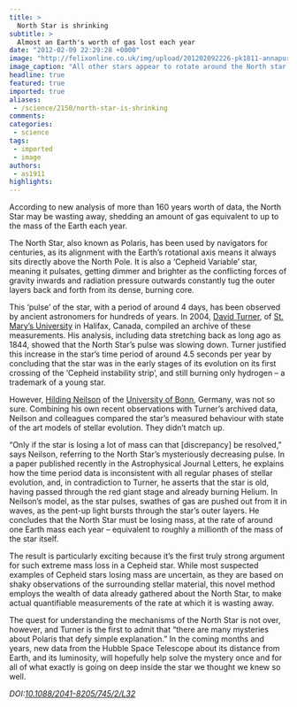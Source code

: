 ```yaml
---
title: >
  North Star is shrinking
subtitle: >
  Almost an Earth's worth of gas lost each year
date: "2012-02-09 22:29:28 +0000"
image: "http://felixonline.co.uk/img/upload/201202092226-pk1811-annapurnastartrails_hao.jpg"
image_caption: "All other stars appear to rotate around the North star as the Earth spins"
headline: true
featured: true
imported: true
aliases:
 - /science/2150/north-star-is-shrinking
comments:
categories:
 - science
tags:
 - imported
 - image
authors:
 - as1911
highlights:
---
```


According to new analysis of more than 160 years worth of data, the North Star may be wasting away, shedding an amount of gas equivalent to up to the mass of the Earth each year.

The North Star, also known as Polaris, has been used by navigators for centuries, as its alignment with the Earth’s rotational axis means it always sits directly above the North Pole. It is also a ‘Cepheid Variable’ star, meaning it pulsates, getting dimmer and brighter as the conflicting forces of gravity inwards and radiation pressure outwards constantly tug the outer layers back and forth from its dense, burning core.

This ‘pulse’ of the star, with a period of around 4 days, has been observed by ancient astronomers for hundreds of years. In 2004, [David Turner](http://www.ap.smu.ca/~turner/turner.html), of [St. Mary’s University](http://www.smu.ca) in Halifax, Canada, compiled an archive of these measurements. His analysis, including data stretching back as long ago as 1844, showed that the North Star’s pulse was slowing down. Turner justified this increase in the star’s time period of around 4.5 seconds per year by concluding that the star was in the early stages of its evolution on its first crossing of the ‘Cepheid instability strip’, and still burning only hydrogen – a trademark of a young star.

However, [Hilding Neilson](http://www.hildingneilson.com/) of the [University of Bonn](http://www3.uni-bonn.de/), Germany, was not so sure. Combining his own recent observations with Turner’s archived data, Neilson and colleagues compared the star’s measured behaviour with state of the art models of stellar evolution. They didn’t match up.

“Only if the star is losing a lot of mass can that [discrepancy] be resolved,” says Neilson, referring to the North Star’s mysteriously decreasing pulse. In a paper published recently in the Astrophysical Journal Letters, he explains how the time period data is inconsistent with all regular phases of stellar evolution, and, in contradiction to Turner, he asserts that the star is old, having passed through the red giant stage and already burning Helium. In Neilson’s model, as the star pulses, swathes of gas are pushed out from it in waves, as the pent-up light bursts through the star’s outer layers. He concludes that the North Star must be losing mass, at the rate of around one Earth mass each year – equivalent to roughly a millionth of the mass of the star itself.

The result is particularly exciting because it’s the first truly strong argument for such extreme mass loss in a Cepheid star. While most suspected examples of Cepheid stars losing mass are uncertain, as they are based on shaky observations of the surrounding stellar material, this novel method employs the wealth of data already gathered about the North Star, to make actual quantifiable measurements of the rate at which it is wasting away.

The quest for understanding the mechanisms of the North Star is not over, however, and Turner is the first to admit that “there are many mysteries about Polaris that defy simple explanation.” In the coming months and years, new data from the Hubble Space Telescope about its distance from Earth, and its luminosity, will hopefully help solve the mystery once and for all of what exactly is going on deep inside the star we thought we knew so well.

_DOI:[10.1088/2041-8205/745/2/L32](http://dx.doi.org/10.1088/2041-8205/745/2/L32)_
